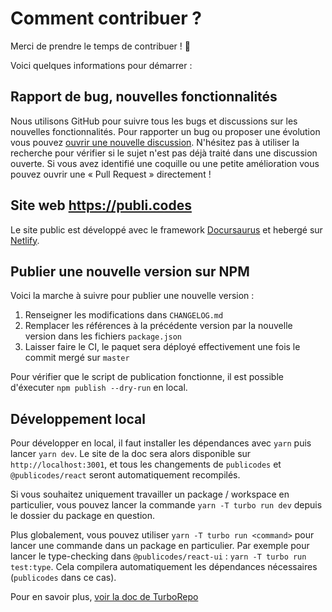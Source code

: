 # Comment contribuer ?

Merci de prendre le temps de contribuer ! 🎉

Voici quelques informations pour démarrer :

## Rapport de bug, nouvelles fonctionnalités

Nous utilisons GitHub pour suivre tous les bugs et discussions sur les nouvelles fonctionnalités. Pour rapporter un bug ou proposer une évolution vous pouvez [ouvrir une nouvelle discussion](https://github.com/betagouv/publicodes/discussions). N'hésitez pas à utiliser la recherche pour vérifier si le sujet n'est pas déjà traité dans une discussion ouverte. Si vous avez identifié une coquille ou une petite amélioration vous pouvez ouvrir une « Pull Request » directement !

## Site web https://publi.codes

Le site public est développé avec le framework [Docursaurus](https://docusaurus.io/) et hebergé sur [Netlify](https://netlify.com/).

## Publier une nouvelle version sur NPM

Voici la marche à suivre pour publier une nouvelle version :

1. Renseigner les modifications dans `CHANGELOG.md`
2. Remplacer les références à la précédente version par la nouvelle version dans les fichiers `package.json`
3. Laisser faire le CI, le paquet sera déployé effectivement une fois le commit mergé sur `master`

Pour vérifier que le script de publication fonctionne, il est possible d'éxecuter `npm publish --dry-run` en local.


## Développement local

Pour développer en local, il faut installer les dépendances avec `yarn` puis lancer `yarn dev`. Le site de la doc sera alors disponible sur `http://localhost:3001`, et tous les changements de `publicodes` et `@publicodes/react` seront automatiquement recompilés.

Si vous souhaitez uniquement travailler un package / workspace en particulier, vous pouvez lancer la commande `yarn -T turbo run dev` depuis le dossier du package en question.

Plus globalement, vous pouvez utiliser `yarn -T turbo run <command>` pour lancer une commande dans un package en particulier. Par exemple pour lancer le type-checking dans `@publicodes/react-ui` : `yarn -T turbo run test:type`. Cela compilera automatiquement les dépendances nécessaires (`publicodes` dans ce cas).

Pour en savoir plus, [voir la doc de TurboRepo](https://turbo.build/repo)
